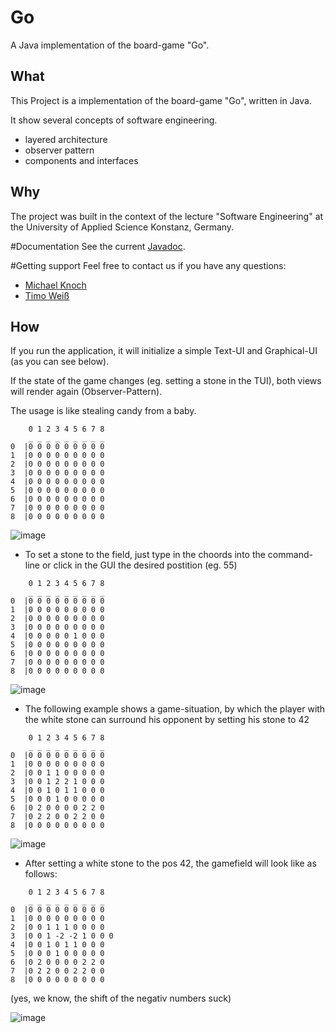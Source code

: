 # Go
A Java implementation of the board-game "Go".
## What
This Project is a implementation of the board-game "Go", written in Java.

It show several concepts of software engineering.

* layered architecture
* observer pattern
* components and interfaces


## Why
The project was built in the context of the lecture "Software Engineering" at the University of Applied Science Konstanz, Germany.

#Documentation
See the current [Javadoc](http://michaelknoch.de/sego/doc/).

#Getting support
Feel free to contact us if you have any questions:

* [Michael Knoch](https://twitter.com/Michael85069009)
* [Timo Weiß](https://twitter.com/Timo_Weiss)

## How
If you run the application, it will initialize a simple Text-UI and Graphical-UI (as you can see below).

If the state of the game changes (eg. setting a stone in the TUI), both views will render again (Observer-Pattern).

The usage is like stealing candy from a baby.



```
	0 1 2 3 4 5 6 7 8
	_ _ _ _ _ _ _ _ _
0  |0 0 0 0 0 0 0 0 0 
1  |0 0 0 0 0 0 0 0 0 
2  |0 0 0 0 0 0 0 0 0 
3  |0 0 0 0 0 0 0 0 0 
4  |0 0 0 0 0 0 0 0 0 
5  |0 0 0 0 0 0 0 0 0 
6  |0 0 0 0 0 0 0 0 0 
7  |0 0 0 0 0 0 0 0 0 
8  |0 0 0 0 0 0 0 0 0  

```

![image](http://timo-weiss.com/htwg.se.go/screens/screenGuiInit.png)

* To set a stone to the field, just type in the choords into the command-line or click in the GUI the desired postition (eg. 55)

```
	0 1 2 3 4 5 6 7 8
	_ _ _ _ _ _ _ _ _
0  |0 0 0 0 0 0 0 0 0 
1  |0 0 0 0 0 0 0 0 0 
2  |0 0 0 0 0 0 0 0 0 
3  |0 0 0 0 0 0 0 0 0 
4  |0 0 0 0 0 1 0 0 0 
5  |0 0 0 0 0 0 0 0 0 
6  |0 0 0 0 0 0 0 0 0 
7  |0 0 0 0 0 0 0 0 0 
8  |0 0 0 0 0 0 0 0 0  

```
![image](http://timo-weiss.com/htwg.se.go/screens/screenGui55.png)


* The following example shows a game-situation, by which the player with the white stone can surround his opponent by setting his stone to 42

```
    0 1 2 3 4 5 6 7 8
    _ _ _ _ _ _ _ _ _
0  |0 0 0 0 0 0 0 0 0 
1  |0 0 0 0 0 0 0 0 0 
2  |0 0 1 1 0 0 0 0 0 
3  |0 0 1 2 2 1 0 0 0 
4  |0 0 1 0 1 1 0 0 0 
5  |0 0 0 1 0 0 0 0 0 
6  |0 2 0 0 0 0 2 2 0 
7  |0 2 2 0 0 2 2 0 0 
8  |0 0 0 0 0 0 0 0 0 
```
![image](http://timo-weiss.com/htwg.se.go/screens/screenGameSituation.png)

* After setting a white stone to the pos 42, the gamefield will look like as follows:

```
    0 1 2 3 4 5 6 7 8
    _ _ _ _ _ _ _ _ _
0  |0 0 0 0 0 0 0 0 0 
1  |0 0 0 0 0 0 0 0 0 
2  |0 0 1 1 1 0 0 0 0 
3  |0 0 1 -2 -2 1 0 0 0 
4  |0 0 1 0 1 1 0 0 0 
5  |0 0 0 1 0 0 0 0 0 
6  |0 2 0 0 0 0 2 2 0 
7  |0 2 2 0 0 2 2 0 0 
8  |0 0 0 0 0 0 0 0 0
```
(yes, we know, the shift of the negativ numbers suck)

![image](http://timo-weiss.com/htwg.se.go/screens/screenGameSituation2.png)
